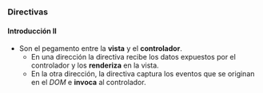 ### Directivas
#### Introducción II

- Son el pegamento entre la **vista** y el **controlador**.
    - En una dirección la directiva recibe los datos expuestos por el controlador y los **renderiza** en la vista.
    - En la otra dirección, la directiva captura los eventos que se originan en el *DOM* e **invoca** al controlador.
